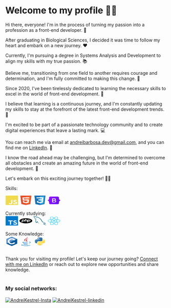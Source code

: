 # Welcome to my profile 👋🏽 

Hi there, everyone! I'm in the process of turning my passion into a profession as a front-end developer. 🚀

After graduating in Biological Sciences, I decided it was time to follow my heart and embark on a new journey. ❤️

Currently, I'm pursuing a degree in Systems Analysis and Development to align my skills with my true passion. 📚

Believe me, transitioning from one field to another requires courage and determination, and I'm fully committed to making this change. 💪

Since 2020, I've been tirelessly dedicated to learning the necessary skills to excel in the world of front-end development. 📖

I believe that learning is a continuous journey, and I'm constantly updating my skills to stay at the forefront of the latest front-end development trends. 🌟

I'm excited to be part of a passionate technology community and to create digital experiences that leave a lasting mark. 💻

You can reach me via email at andreibarbosa.dev@gmail.com, and you can find me on [LinkedIn](https://www.linkedin.com/in/barbosaandrei/). 📧

I know the road ahead may be challenging, but I'm determined to overcome all obstacles and create an amazing future in the world of front-end development. 🌈

Let's embark on this exciting journey together! 🚀🌟


 Skills:
 <div style="display: inline_block">
<img align="center" alt="Javascript" height="30" width="40" src="https://raw.githubusercontent.com/devicons/devicon/master/icons/javascript/javascript-plain.svg">
<img align="center" alt="HTML" height="30" width="40" src="https://raw.githubusercontent.com/devicons/devicon/master/icons/html5/html5-original.svg">
<img align="center" alt="CSS" height="30" width="40" src="https://raw.githubusercontent.com/devicons/devicon/master/icons/css3/css3-original.svg">
<img align="center" alt="Bootstrap" height="30" width="40" src="https://raw.githubusercontent.com/devicons/devicon/master/icons/bootstrap/bootstrap-original.svg">
  
</div>
</div>
 <br>
 Currently studying:  
 <div style="display: inline_block">
<img align="center" alt="Typescript" height="30" width="40" src="https://raw.githubusercontent.com/devicons/devicon/master/icons/typescript/typescript-plain.svg">
<img align="center" alt="php" height="30" width="40" src="https://raw.githubusercontent.com/devicons/devicon/master/icons/php/php-plain.svg">
<img align="center" alt="mysql" height="30" width="40" src="https://raw.githubusercontent.com/devicons/devicon/master/icons/mysql/mysql-original.svg">
<img align="center" alt="React" height="30" width="40" src="https://raw.githubusercontent.com/devicons/devicon/master/icons/react/react-original.svg">
</div>
<br>
Some Knowledge:
<div style="display: inline_block">
<img align="center" alt="c" height="30" width="40" src="https://raw.githubusercontent.com/devicons/devicon/master/icons/c/c-original.svg">
<img align="center" alt="java" height="30" width="40" src="https://raw.githubusercontent.com/devicons/devicon/master/icons/java/java-original.svg">
<img align="center" alt="python" height="30" width="40" src="https://raw.githubusercontent.com/devicons/devicon/master/icons/python/python-original.svg">
</div>
<br>

Thank you for visiting my profile! Let's keep our journey going? [Connect with me on LinkedIn](https://www.linkedin.com/in/barbosaandrei/) or reach out to explore new opportunities and share knowledge.
<br><br>
<div style="display: inline_block">
<h3>My social networks:</h3>
<a href="https://instagram.com/andreikestrel" target="_blank"><img align="center" alt="AndreiKestrel-Insta" height="35" width="145" src="https://img.shields.io/badge/Instagram-E4405F?style=for-the-badge&logo=instagram&logoColor=white"></a>
<a href="https://www.linkedin.com/in/barbosaandrei/" target="_blank"><img align="center" alt="AndreiKestrel-linkedin" height="35" width="145" src="https://img.shields.io/badge/LinkedIn-0077B5?style=for-the-badge&logo=linkedin&logoColor=white"></a>
</div>
